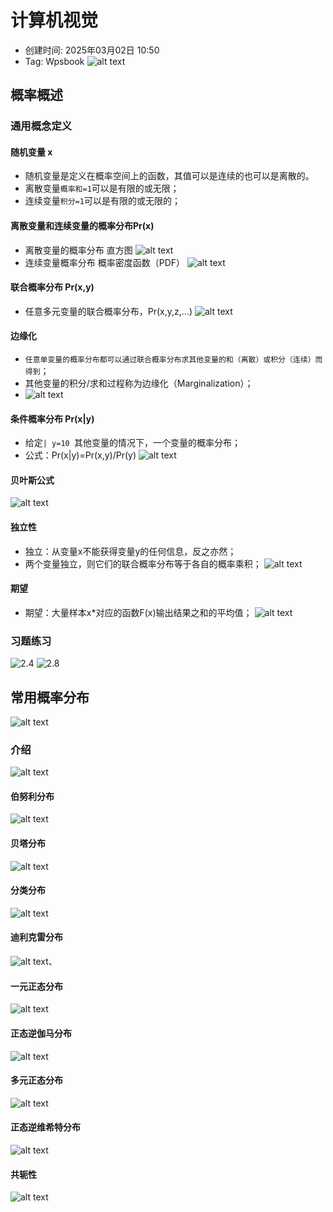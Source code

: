# 计算机视觉

- 创建时间: 2025年03月02日 10:50
- Tag: Wpsbook
![alt text](assets/20250302--计算机视觉/image.png)
## 概率概述
### 通用概念定义
#### 随机变量 x
- 随机变量是定义在概率空间上的函数，其值可以是连续的也可以是离散的。
- 离散变量`概率和=1`可以是有限的或无限；
- 连续变量`积分=1`可以是有限的或无限的；
#### 离散变量和连续变量的概率分布Pr(x)
- 离散变量的概率分布 直方图
  ![alt text](assets/20250302--计算机视觉/image-3.png)
- 连续变量概率分布 概率密度函数（PDF）
  ![alt text](assets/20250302--计算机视觉/image-2.png)
#### 联合概率分布 Pr(x,y)
- 任意多元变量的联合概率分布，Pr(x,y,z,...)
![alt text](assets/20250302--计算机视觉/image-4.png)
#### 边缘化
- `任意单变量的概率分布都可以通过联合概率分布求其他变量的和（离散）或积分（连续）而得到`；
- 其他变量的积分/求和过程称为边缘化（Marginalization）；
- ![alt text](assets/20250302--计算机视觉/image-1.png)
#### 条件概率分布 Pr(x|y)
- 给定`| y=10 `其他变量的情况下，一个变量的概率分布；
- 公式：Pr(x|y)=Pr(x,y)/Pr(y)
  ![alt text](assets/20250302--计算机视觉/image-5.png)
#### 贝叶斯公式
![alt text](assets/20250302--计算机视觉/image-6.png)
#### 独立性
- 独立：从变量x不能获得变量y的任何信息，反之亦然；
- 两个变量独立，则它们的联合概率分布等于各自的概率乘积；
![alt text](assets/20250302--计算机视觉/image-7.png)
#### 期望
- 期望：大量样本x*对应的函数F(x)输出结果之和的平均值；
![alt text](assets/20250302--计算机视觉/image-8.png)

### 习题练习
![2.4](assets/20250302--计算机视觉/image-9.png)
![2.8](assets/20250302--计算机视觉/image-10.png)

## 常用概率分布
![alt text](assets/20250302--计算机视觉/image-11.png)
### 介绍
![alt text](assets/20250302--计算机视觉/image-12.png)
#### 伯努利分布
![alt text](assets/20250302--计算机视觉/image-13.png)
#### 贝塔分布
![alt text](assets/20250302--计算机视觉/image-14.png)
#### 分类分布
![alt text](assets/20250302--计算机视觉/image-15.png)
#### 迪利克雷分布
![alt text](assets/20250302--计算机视觉/image-16.png)、
#### 一元正态分布
![alt text](assets/20250302--计算机视觉/image-17.png)
#### 正态逆伽马分布
![alt text](assets/20250302--计算机视觉/image-18.png)
#### 多元正态分布
![alt text](assets/20250302--计算机视觉/image-19.png)
#### 正态逆维希特分布
![alt text](assets/20250302--计算机视觉/image-20.png)
#### 共轭性
![alt text](assets/20250302--计算机视觉/image-21.png)